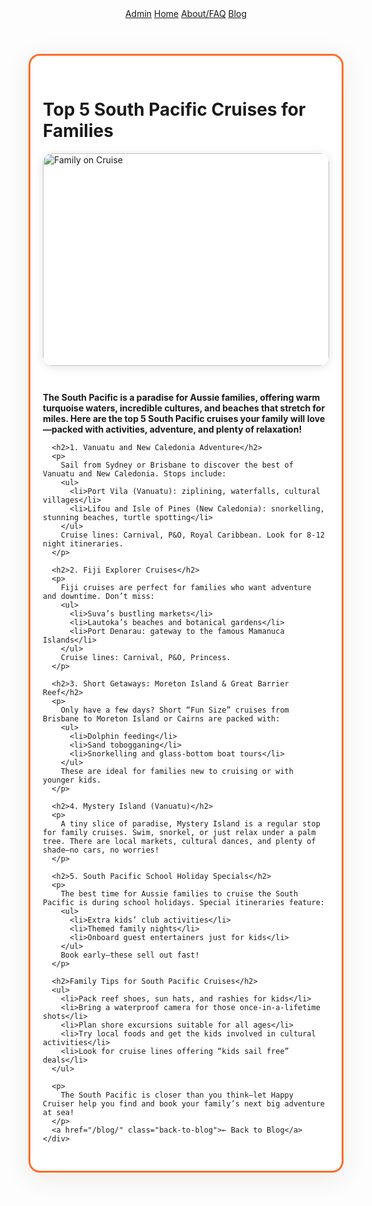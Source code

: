 <!DOCTYPE html>
<html lang="en">
<head>
  <meta charset="UTF-8">
  <title>Top 5 South Pacific Cruises for Families | Happy Cruiser</title>
  <meta name="description" content="See our top picks for the best South Pacific cruises for Aussie families: itineraries, tips, and fun for kids of all ages.">
  <meta name="viewport" content="width=device-width, initial-scale=1">
  <link rel="stylesheet" href="/styles.css">
  <style>
    .blog-hero-img { width:100%; border-radius:16px; margin-bottom:2em; box-shadow:0 2px 16px #e3e3e3; max-height:340px; object-fit:cover;}
    .main-box { max-width: 820px; margin: 40px auto 32px auto; padding: 30px 20px; border-radius: 18px; border: 3px solid #ff6d28; background: #fff; box-shadow: 0 8px 40px rgba(54,41,19,0.09);}
    .back-to-blog { display:inline-block; margin-top:2em; color:#ff6d28; font-weight:600; }
    @media (max-width: 700px) {
      .main-box { padding: 10px 2px; }
      .blog-hero-img { max-height:200px; }
    }
  </style>
</head>
<body>
  <header class="site-header">
    <nav>
      <a href="/admin/" class="admin-link">Admin</a>
      <a href="/">Home</a>
      <a href="/about.html">About/FAQ</a>
      <a href="/blog/">Blog</a>
    </nav>
  </header>
  <main>
    <div class="main-box">
      <h1>Top 5 South Pacific Cruises for Families</h1>
      <img src="https://images.unsplash.com/photo-1464983953574-0892a716854b?auto=format&fit=crop&w=800&q=80" class="blog-hero-img" alt="Family on Cruise">
      <p><b>The South Pacific is a paradise for Aussie families, offering warm turquoise waters, incredible cultures, and beaches that stretch for miles. Here are the top 5 South Pacific cruises your family will love—packed with activities, adventure, and plenty of relaxation!</b></p>

      <h2>1. Vanuatu and New Caledonia Adventure</h2>
      <p>
        Sail from Sydney or Brisbane to discover the best of Vanuatu and New Caledonia. Stops include:
        <ul>
          <li>Port Vila (Vanuatu): ziplining, waterfalls, cultural villages</li>
          <li>Lifou and Isle of Pines (New Caledonia): snorkelling, stunning beaches, turtle spotting</li>
        </ul>
        Cruise lines: Carnival, P&O, Royal Caribbean. Look for 8-12 night itineraries.
      </p>

      <h2>2. Fiji Explorer Cruises</h2>
      <p>
        Fiji cruises are perfect for families who want adventure and downtime. Don’t miss:
        <ul>
          <li>Suva’s bustling markets</li>
          <li>Lautoka’s beaches and botanical gardens</li>
          <li>Port Denarau: gateway to the famous Mamanuca Islands</li>
        </ul>
        Cruise lines: Carnival, P&O, Princess.
      </p>

      <h2>3. Short Getaways: Moreton Island & Great Barrier Reef</h2>
      <p>
        Only have a few days? Short “Fun Size” cruises from Brisbane to Moreton Island or Cairns are packed with:
        <ul>
          <li>Dolphin feeding</li>
          <li>Sand tobogganing</li>
          <li>Snorkelling and glass-bottom boat tours</li>
        </ul>
        These are ideal for families new to cruising or with younger kids.
      </p>

      <h2>4. Mystery Island (Vanuatu)</h2>
      <p>
        A tiny slice of paradise, Mystery Island is a regular stop for family cruises. Swim, snorkel, or just relax under a palm tree. There are local markets, cultural dances, and plenty of shade—no cars, no worries!
      </p>

      <h2>5. South Pacific School Holiday Specials</h2>
      <p>
        The best time for Aussie families to cruise the South Pacific is during school holidays. Special itineraries feature:
        <ul>
          <li>Extra kids’ club activities</li>
          <li>Themed family nights</li>
          <li>Onboard guest entertainers just for kids</li>
        </ul>
        Book early—these sell out fast!
      </p>

      <h2>Family Tips for South Pacific Cruises</h2>
      <ul>
        <li>Pack reef shoes, sun hats, and rashies for kids</li>
        <li>Bring a waterproof camera for those once-in-a-lifetime shots</li>
        <li>Plan shore excursions suitable for all ages</li>
        <li>Try local foods and get the kids involved in cultural activities</li>
        <li>Look for cruise lines offering “kids sail free” deals</li>
      </ul>
      
      <p>
        The South Pacific is closer than you think—let Happy Cruiser help you find and book your family’s next big adventure at sea!
      </p>
      <a href="/blog/" class="back-to-blog">← Back to Blog</a>
    </div>
  </main>
</body>
</html>

